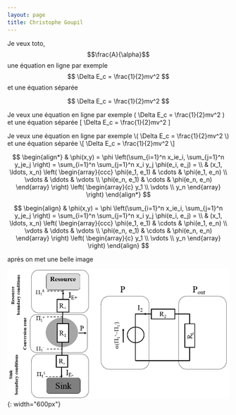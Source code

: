 ```yaml
---
layout: page
title: Christophe Goupil
---
```



Je veux toto, $$\frac{A}{\alpha}$$ une équation en ligne par exemple $$ \Delta E_c = \frac{1}{2}mv^2 $$ et une équation séparée 

$$ \Delta E_c = \frac{1}{2}mv^2 $$



Je veux une équation en ligne par exemple \( \Delta E_c = \frac{1}{2}mv^2 \) et une équation séparée 
\[ \Delta E_c = \frac{1}{2}mv^2 \]

Je veux une équation en ligne par exemple \\( \Delta E_c = \frac{1}{2}mv^2 \\) et une équation séparée 
\\[ \Delta E_c = \frac{1}{2}mv^2 \\]


$$
\begin{align*}
  & \phi(x,y) = \phi \left(\sum_{i=1}^n x_ie_i, \sum_{j=1}^n y_je_j \right)
  = \sum_{i=1}^n \sum_{j=1}^n x_i y_j \phi(e_i, e_j) = \\
  & (x_1, \ldots, x_n) \left( \begin{array}{ccc}
      \phi(e_1, e_1) & \cdots & \phi(e_1, e_n) \\
      \vdots & \ddots & \vdots \\
      \phi(e_n, e_1) & \cdots & \phi(e_n, e_n)
    \end{array} \right)
  \left( \begin{array}{c}
      y_1 \\
      \vdots \\
      y_n
    \end{array} \right)
\end{align*}
$$


$$
\begin{align}
  & \phi(x,y) = \phi \left(\sum_{i=1}^n x_ie_i, \sum_{j=1}^n y_je_j \right)
  = \sum_{i=1}^n \sum_{j=1}^n x_i y_j \phi(e_i, e_j) = \\
  & (x_1, \ldots, x_n) \left( \begin{array}{ccc}
      \phi(e_1, e_1) & \cdots & \phi(e_1, e_n) \\
      \vdots & \ddots & \vdots \\
      \phi(e_n, e_1) & \cdots & \phi(e_n, e_n)
    \end{array} \right)
  \left( \begin{array}{c}
      y_1 \\
      \vdots \\
      y_n
    \end{array} \right)
\end{align}
$$


après on met une belle image

![le titre !](/images/Image1.png){: width="600px"}


